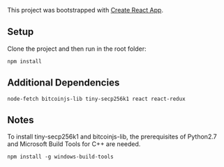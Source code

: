 This project was bootstrapped with [Create React App](https://github.com/facebook/create-react-app).

## Setup

Clone the project and then run in the root folder:

`npm install`

## Additional Dependencies

`node-fetch bitcoinjs-lib tiny-secp256k1 react react-redux`

## Notes
To install tiny-secp256k1 and bitcoinjs-lib, the prerequisites of Python2.7 and Microsoft Build Tools for C++ are needed.

`npm install -g windows-build-tools`
